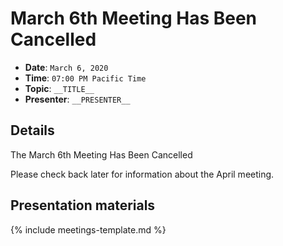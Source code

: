 # March 6th Meeting Has Been Cancelled

* **Date**: `March 6, 2020`
* **Time**: `07:00 PM Pacific Time`
* **Topic**: `__TITLE__`
* **Presenter**: `__PRESENTER__`

## Details

The March 6th Meeting Has Been Cancelled

Please check back later for information about the April meeting.

## Presentation materials

{% include meetings-template.md %}

